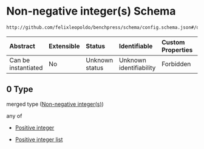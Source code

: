 # Non-negative integer(s) Schema

```txt
http://github.com/felixleopoldo/benchpress/schema/config.schema.json#/definitions/flexnatnumnull/anyOf/0
```



| Abstract            | Extensible | Status         | Identifiable            | Custom Properties | Additional Properties | Access Restrictions | Defined In                                                                    |
| :------------------ | :--------- | :------------- | :---------------------- | :---------------- | :-------------------- | :------------------ | :---------------------------------------------------------------------------- |
| Can be instantiated | No         | Unknown status | Unknown identifiability | Forbidden         | Allowed               | none                | [config.schema.json*](../../../out/config.schema.json "open original schema") |

## 0 Type

merged type ([Non-negative integer(s)](config-definitions-non-negative-integers-1.md))

any of

*   [Positive integer](config-definitions-positive-integer.md "check type definition")

*   [Positive integer list](config-definitions-non-negative-integers-1-anyof-positive-integer-list.md "check type definition")
